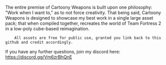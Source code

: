 The entire premise of Cartoony Weapons is built upon one philosophy: "Work when I want to," as to not force creativity. That being said, Cartoony Weapons is designed to showcase my best work in a single large asset pack; that when compiled together, recreates the world of Team Fortress 2 in a low-poly cube-based reimagination.

		All assets are free for public use, granted you link back to this github and credit accordingly.

If you have any further questions, join my discord here: https://discord.gg/Vm6zrBhQnE
